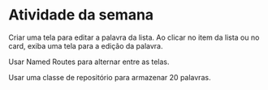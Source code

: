 # Atividade da semana

Criar uma tela para editar a palavra da lista. Ao clicar no item da lista ou no card, exiba uma tela para a edição da palavra.

Usar Named Routes para alternar entre as telas.

Usar uma classe de repositório para armazenar 20 palavras.
